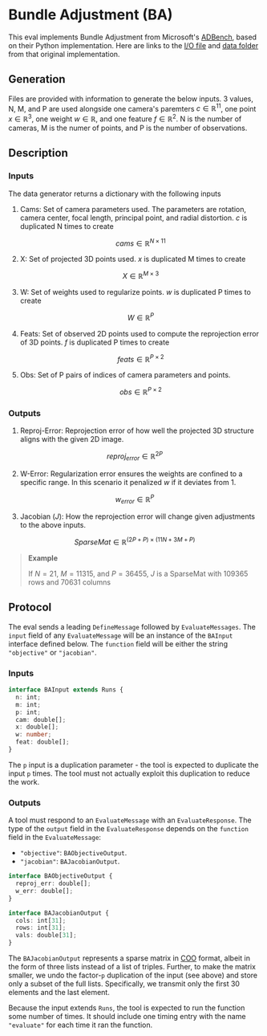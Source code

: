 # Bundle Adjustment (BA)

This eval implements Bundle Adjustment from Microsoft's [ADBench][], based on their Python implementation. Here are links to the [I/O file][io] and [data folder][data] from that original implementation.

## Generation

Files are provided with information to generate the below inputs. 3 values, N, M, and P are used alongside one camera's paremters $c \in \mathbb{R}^{11}$, one point $x \in \mathbb{R}^{3}$, one weight $w \in \mathbb{R}$, and one feature $f \in \mathbb{R}^{2}$. N is the number of cameras, M is the numer of points, and P is the number of observations.

## Description

### Inputs

The data generator returns a dictionary with the following inputs

1. Cams: Set of camera parameters used. The parameters are rotation, camera center, focal length, principal point, and radial distortion. $c$ is duplicated N times to create

   $$cams \in \mathbb{R}^{N \times 11}$$

2. X: Set of projected 3D points used. $x$ is duplicated M times to create

   $$X \in \mathbb{R}^{M \times 3}$$

3. W: Set of weights used to regularize points. $w$ is duplicated P times to create

   $$W \in \mathbb{R}^{P}$$

4. Feats: Set of observed 2D points used to compute the reprojection error of 3D points. $f$ is duplicated P times to create

   $$feats \in \mathbb{R}^{P \times 2}$$

5. Obs: Set of P pairs of indices of camera parameters and points.

   $$obs \in \mathbb{R}^{P \times 2}$$

### Outputs

1. Reproj-Error: Reprojection error of how well the projected 3D structure aligns with the given 2D image.

$$reproj_{error} \in \mathbb{R}^{2P}$$

2. W-Error: Regularization error ensures the weights are confined to a specific range. In this scenario it penalized $w$ if it deviates from 1.

$$w_{error} \in \mathbb{R}^{P}$$

3. Jacobian ($J$): How the reprojection error will change given adjustments to the above inputs.

$$SparseMat \in \mathbb{R}^{(2P + P) \times (11N +3M + P)}$$

> **Example**
>
> If $N = 21$, $M = 11315$, and $P = 36455$, $J$ is a SparseMat with 109365 rows and 70631 columns

## Protocol

The eval sends a leading `DefineMessage` followed by `EvaluateMessages`. The `input` field of any `EvaluateMessage` will be an instance of the `BAInput` interface defined below. The `function` field will be either the string `"objective"` or `"jacobian"`.

### Inputs

```typescript
interface BAInput extends Runs {
  n: int;
  m: int;
  p: int;
  cam: double[];
  x: double[];
  w: number;
  feat: double[];
}
```

The `p` input is a duplication parameter - the tool is expected to
duplicate the input `p` times. The tool must not actually exploit this
duplication to reduce the work.

### Outputs

A tool must respond to an `EvaluateMessage` with an `EvaluateResponse`. The type of the `output` field in the `EvaluateResponse` depends on the `function` field in the `EvaluateMessage`:

- `"objective"`: `BAObjectiveOutput`.
- `"jacobian"`: `BAJacobianOutput`.

```typescript
interface BAObjectiveOutput {
  reproj_err: double[];
  w_err: double[];
}
```

```typescript
interface BAJacobianOutput {
  cols: int[31];
  rows: int[31];
  vals: double[31];
}
```

The `BAJacobianOutput` represents a sparse matrix in [COO][] format,
albeit in the form of three lists instead of a list of triples.
Further, to make the matrix smaller, we undo the factor-`p`
duplication of the input (see above) and store only a subset of the
full lists. Specifically, we transmit only the first 30 elements and
the last element.

Because the input extends `Runs`, the tool is expected to run the function some number of times. It should include one timing entry with the name `"evaluate"` for each time it ran the function.

[adbench]: https://github.com/microsoft/ADBench/tree/38cb7931303a830c3700ca36ba9520868327ac87
[data]: https://github.com/microsoft/ADBench/tree/38cb7931303a830c3700ca36ba9520868327ac87/data/ba
[io]: https://github.com/microsoft/ADBench/blob/38cb7931303a830c3700ca36ba9520868327ac87/src/python/shared/BAData.py
[typescript]: https://www.typescriptlang.org/
[COO]: https://en.wikipedia.org/wiki/Sparse_matrix#Coordinate_list_(COO)
